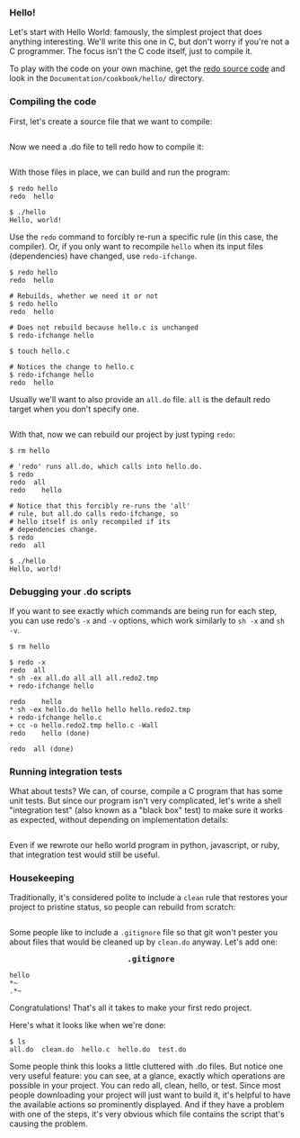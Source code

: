 ### Hello!

Let's start with Hello World: famously, the simplest project that does
anything interesting.  We'll write this one in C, but don't worry if
you're not a C programmer.  The focus isn't the C code itself, just to
compile it.

To play with the code on your own machine, get the [redo
source code](https://github.com/apenwarr/redo) and look in the
`Documentation/cookbook/hello/` directory.

### Compiling the code

First, let's create a source file that we want to compile:
<pre><code lang='c' src='hello.c'></code></pre>

Now we need a .do file to tell redo how to compile it:
<pre><code lang='sh' src='hello.do'></code></pre>

With those files in place, we can build and run the program:
```shell
$ redo hello
redo  hello

$ ./hello
Hello, world!
```

Use the `redo` command to forcibly re-run a specific rule (in this case, the
compiler).  Or, if you only want to recompile `hello` when its input
files (dependencies) have changed, use `redo-ifchange`.
```shell
$ redo hello
redo  hello

# Rebuilds, whether we need it or not
$ redo hello
redo  hello

# Does not rebuild because hello.c is unchanged
$ redo-ifchange hello

$ touch hello.c

# Notices the change to hello.c
$ redo-ifchange hello
redo  hello
```

Usually we'll want to also provide an `all.do` file.  `all` is the
default redo target when you don't specify one.
<pre><code lang='sh' src='all.do'></code></pre>

With that, now we can rebuild our project by just typing `redo`:
```shell
$ rm hello

# 'redo' runs all.do, which calls into hello.do.
$ redo
redo  all
redo    hello

# Notice that this forcibly re-runs the 'all'
# rule, but all.do calls redo-ifchange, so
# hello itself is only recompiled if its
# dependencies change.
$ redo
redo  all

$ ./hello
Hello, world!
```


### Debugging your .do scripts

If you want to see exactly which commands are being run for each step,
you can use redo's `-x` and `-v` options, which work similarly to
`sh -x` and `sh -v`.

```shell
$ rm hello

$ redo -x
redo  all
* sh -ex all.do all all all.redo2.tmp
+ redo-ifchange hello

redo    hello
* sh -ex hello.do hello hello hello.redo2.tmp
+ redo-ifchange hello.c
+ cc -o hello.redo2.tmp hello.c -Wall
redo    hello (done)

redo  all (done)
```


### Running integration tests

What about tests?  We can, of course, compile a C program that has some
unit tests.  But since our program isn't very complicated, let's write
a shell "integration test" (also known as a "black box" test) to make
sure it works as expected, without depending on implementation details:
<pre><code lang='sh' src='test.do'></code></pre>

Even if we rewrote our hello world program in python, javascript, or
ruby, that integration test would still be useful.


### Housekeeping

Traditionally, it's considered polite to include a `clean` rule that
restores your project to pristine status, so people can rebuild from
scratch:
<pre><code lang='sh' src='clean.do'></code></pre>

Some people like to include a `.gitignore` file so that git won't pester
you about files that would be cleaned up by `clean.do` anyway.  Let's add
one:
<pre><b align=center style="display: block">.gitignore</b><code>
hello
*~
.*~
</code></pre>

Congratulations!  That's all it takes to make your first redo project.

Here's what it looks like when we're done:
```shell
$ ls
all.do  clean.do  hello.c  hello.do  test.do
```

Some people think this looks a little cluttered with .do files.  But
notice one very useful feature: you can see, at a glance, exactly which
operations are possible in your project.  You can redo all, clean,
hello, or test.  Since most people downloading your project will just
want to build it, it's helpful to have the available actions so
prominently displayed.  And if they have a problem with one of the
steps, it's very obvious which file contains the script that's causing
the problem.
